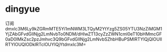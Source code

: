 # dingyue
订阅
dmxlc3M6Ly9kZGRmMTE5Yi1mNWM3LTQyM2YtYzg5ZS05YTU3NzZiMGM1YjZAbGFvdGllNjg2LmNvbTo0NDM/dHlwZT13cyZzZWN1cml0eT10bHMmcGF0aD0lMkZsc2pzJmhvc3Q9bGFvdGllNjg2LmNvbSZhbHBuPSMlRTYlQjQlOUIlRTYlOUQlODklRTclOUYlQjYtdmxlc3M=
